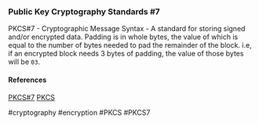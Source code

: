 ### Public Key Cryptography Standards #7
PKCS#7 - Cryptographic Message Syntax - A standard for storing signed and/or encrypted data.
Padding is in whole bytes, the value of which is equal to the number of bytes needed to pad the remainder of the block. i.e, if an encrypted block needs 3 bytes of padding, the value of those bytes will be `03`.

#### References
[PKCS#7](https://en.wikipedia.org/wiki/PKCS_7)
[PKCS](https://en.wikipedia.org/wiki/PKCS)

#cryptography #encryption #PKCS #PKCS7